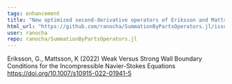 ```yaml
---
tags: enhancement
title: "New optimized second-derivative operators of Eriksson and Mattsson (2022)"
html_url: "https://github.com/ranocha/SummationByPartsOperators.jl/issues/173"
user: ranocha
repo: ranocha/SummationByPartsOperators.jl
---
```


Eriksson, G., Mattsson, K (2022) Weak Versus Strong Wall Boundary Conditions for the Incompressible Navier-Stokes Equations
https://doi.org/10.1007/s10915-022-01941-5